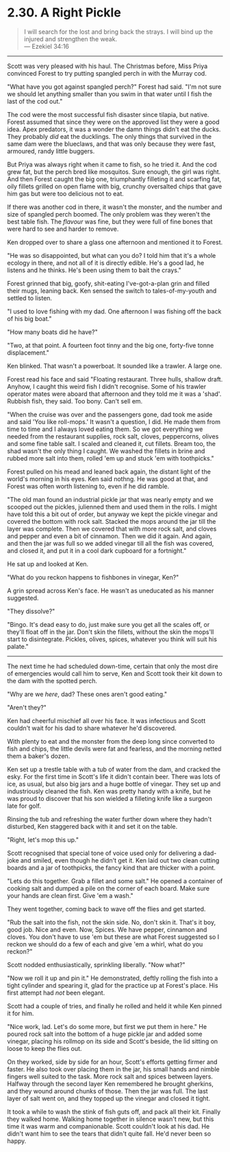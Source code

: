 # 2.30. A Right Pickle

> I will search for the lost and bring back the strays. I will bind up the injured and strengthen the weak.<br>
> — Ezekiel 34:16

---

Scott was very pleased with his haul. The Christmas before, Miss Priya convinced Forest to try putting spangled perch in with the Murray cod. 

"What have you got against spangled perch?" Forest had said. "I'm not sure we should let anything smaller than you swim in that water until I fish the last of the cod out."

The cod were the most successful fish disaster since tilapia, but native. Forest assumed that since they were on the approved list they were a good idea. Apex predators, it was a wonder the damn things didn't eat the ducks. They probably _did_ eat the ducklings. The only things that survived in the same dam were the blueclaws, and that was only because they were fast, armoured, randy little buggers.

But Priya was always right when it came to fish, so he tried it. And the cod grew fat, but the perch bred like mosquitos. Sure enough, the girl was right. And then Forest caught the big one, triumphantly filleting it and scarfing fat, oily fillets grilled on open flame with big, crunchy oversalted chips that gave him gas but were too delicious not to eat.

If there was another cod in there, it wasn't the monster, and the number and size of spangled perch boomed. The only problem was they weren't the best table fish. The _flavour_ was fine, but they were full of fine bones that were hard to see and harder to remove.

Ken dropped over to share a glass one afternoon and mentioned it to Forest. 

"He was so disappointed, but what can you do? I told him that it's a whole ecology in there, and not all of it is directly edible. He's a good lad, he listens and he thinks. He's been using them to bait the crays."

Forest grinned that big, goofy, shit-eating I've-got-a-plan grin and filled their mugs, leaning back. Ken sensed the switch to tales-of-my-youth and settled to listen.

"I used to love fishing with my dad. One afternoon I was fishing off the back of his big boat."

"How many boats did he have?"

"Two, at that point. A fourteen foot tinny and the big one, forty-five tonne displacement."

Ken blinked. That wasn't a powerboat. It sounded like a trawler. A large one.

Forest read his face and said "Floating restaurant. Three hulls, shallow draft. Anyhow, I caught this weird fish I didn't recognise. Some of his trawler operator mates were aboard that afternoon and they told me it was a 'shad'. Rubbish fish, they said. Too bony. Can't sell em.

"When the cruise was over and the passengers gone, dad took me aside and said 'You like roll-mops.' It wasn't a question, I did. He made them from time to time and I always loved eating them. So we got everything we needed from the restaurant supplies, rock salt, cloves, peppercorns, olives and some fine table salt. I scaled and cleaned it, cut fillets. Bream too, the shad wasn't the only thing I caught. We washed the fillets in brine and rubbed more salt into them, rolled 'em up and stuck 'em with toothpicks."

Forest pulled on his mead and leaned back again, the distant light of the world's morning in his eyes. Ken said nothng. He was good at that, and Forest was often worth listening to, even if he did ramble.

"The old man found an industrial pickle jar that was nearly empty and we scooped out the pickles, julienned them and used them in the rolls. I might have told this a bit out of order, but anyway we kept the pickle vinegar and covered the bottom with rock salt. Stacked the mops around the jar till the layer was complete. Then we covered that with more rock salt, and cloves and pepper and even a bit of cinnamon. Then we did it again. And again, and then the jar was full so we added vinegar till all the fish was covered, and closed it, and put it in a cool dark cupboard for a fortnight."

He sat up and looked at Ken.

"What do you reckon happens to fishbones in vinegar, Ken?"

A grin spread across Ken's face. He wasn't as uneducated as his manner suggested.

"They dissolve?"

"Bingo. It's dead easy to do, just make sure you get all the scales off, or they'll float off in the jar. Don't skin the fillets, without the skin the mops'll start to disintegrate. Pickles, olives, spices, whatever you think will suit his palate."

---

The next time he had scheduled down-time, certain that only the most dire of emergencies would call him to serve, Ken and Scott took their kit down to the dam with the spotted perch. 

"Why are we _here_, dad? These ones aren't good eating."

"Aren't they?"

Ken had cheerful mischief all over his face. It was infectious and Scott couldn't wait for his dad to share whatever he'd discovered. 

With plenty to eat and the monster from the deep long since converted to fish and chips, the little devils were fat and fearless, and the morning netted them a baker's dozen.

Ken set up a trestle table with a tub of water from the dam, and cracked the esky. For the first time in Scott's life it didn't contain beer. There was lots of ice, as usual, but also big jars and a huge bottle of vinegar. They set up and industriously cleaned the fish. Ken was pretty handy with a knife, but he was proud to discover that his son wielded a filleting knife like a surgeon late for golf.

Rinsing the tub and refreshing the water further down where they hadn't disturbed, Ken staggered back with it and set it on the table. 

"Right, let's mop this up."

Scott recognised that special tone of voice used only for delivering a dad-joke and smiled, even though he didn't get it. Ken laid out two clean cutting boards and a jar of toothpicks, the fancy kind that are thicker with a point.

"Lets do this together. Grab a fillet and some salt." He opened a container of cooking salt and dumped a pile on the corner of each board. Make sure your hands are clean first. Give 'em a wash." 

They went together, coming back to wave off the flies and get started. 

"Rub the salt into the fish, not the skin side. No, don't skin it. That's it boy, good job. Nice and even. Now, Spices. We have pepper, cinnamon and cloves. You don't have to use 'em but these are what Forest suggested so I reckon we should do a few of each and give 'em a whirl, what do you reckon?"

Scott nodded enthusiastically, sprinkling liberally. "Now what?"

"Now we roll it up and pin it." He demonstrated, deftly rolling the fish into a tight cylinder and spearing it, glad for the practice up at Forest's place. His first attempt had _not_ been elegant.

Scott had a couple of tries, and finally he rolled and held it while Ken pinned it for him.

"Nice work, lad. Let's do some more, but first we put them in here." He poured rock salt into the bottom of a huge pickle jar and added some vinegar, placing his rollmop on its side and Scott's beside, the lid sitting on loose to keep the flies out.

On they worked, side by side for an hour, Scott's efforts getting firmer and faster. He also took over placing them in the jar, his small hands and nimble fingers well suited to the task. More rock salt and spices between layers. Halfway through the second layer Ken remembered he brought gherkins, and they wound around chunks of those. Then the jar was full. The last layer of salt went on, and they topped up the vinegar and closed it tight.

It took a while to wash the stink of fish guts off, and pack all their kit. Finally they walked home. Walking home together in silence wasn't new, but this time it was warm and companionable. Scott couldn't look at his dad. He didn't want him to see the tears that didn't quite fall. He'd never been so happy.
